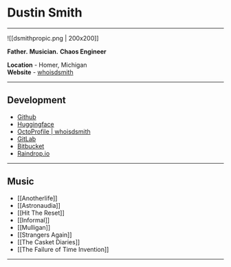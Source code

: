 # Dustin Smith

---

![[dsmithpropic.png | 200x200]]

**Father.** **Musician.** **Chaos Engineer**

**Location** - Homer, Michigan  
**Website** - [whoisdsmith](https://github.com/whoisdsmith)

---

## Development

- [Github](https://github.com/whoisdsmith)
- [Huggingface](https://huggingface.co/whoisdsmith)
- [OctoProfile | whoisdsmith](https://octoprofile.vercel.app/user?id=whoisdsmith)
- [GitLab](https://gitlab.com/whoisdsmith)
- [Bitbucket](https://bitbucket.org/Whoisdsmith/workspace/repositories/)
- [Raindrop.io](https://raindrop.io/whoisdsmith/)

---

## Music

- [[Anotherlife]]
- [[Astronaudia]]
- [[Hit The Reset]]
- [[Informal]]
- [[Mulligan]]
- [[Strangers Again]]
- [[The Casket Diaries]]
- [[The Failure of Time Invention]]

---

